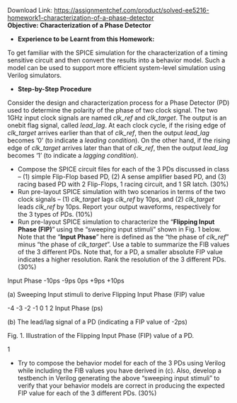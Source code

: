 Download Link: https://assignmentchef.com/product/solved-ee5216-homework1-characterization-of-a-phase-detector
<br>
<strong>Objective: Characterization of a Phase Detector </strong>

<ul>

 <li><strong>Experience to be Learnt from this Homework: </strong></li>

</ul>

To get familiar with the SPICE simulation for the characterization of a timing sensitive circuit and then convert the results into a behavior model. Such a model can be used to support more efficient system-level simulation using Verilog simulators.

<ul>

 <li><strong>Step-by-Step Procedure </strong></li>

</ul>

Consider the design and characterization process for a Phase Detector (PD) used to determine the polarity of the phase of two clock signal. The two 1GHz input clock signals are named <em>clk_ref</em> and <em>clk_target</em>. The output is an onebit flag signal, called <em>lead_lag</em>. At each clock cycle, if the rising edge of <em>clk_target</em> arrives earlier than that of <em>clk_ref</em>, then the output <em>lead_lag</em> becomes ‘0’ (to indicate a <em>leading condition</em>). On the other hand, if the rising edge of <em>clk_target</em> arrives later than that of <em>clk_ref</em>, then the output <em>lead_lag</em> becomes ‘1’ (to indicate a <em>lagging condition</em>).

<ul>

 <li>Compose the SPICE circuit files for each of the 3 PDs discussed in class – (1) simple Flip-Flop based PD, (2) A sense amplifier based PD, and (3) racing based PD with 2 Flip-Flops, 1 racing circuit, and 1 SR latch. (30%)</li>

 <li>Run pre-layout SPICE simulation with two scenarios in terms of the two clock signals – (1) <em>clk_target </em>lags <em>clk_ref </em>by 10ps, and (2) <em>clk_target </em>leads <em>clk_ref </em>by 10ps. Report your output waveforms, respectively for the 3 types of PDs. (10%)</li>

 <li>Run pre-layout SPICE simulation to characterize the “<strong>Flipping Input Phase (FIP)</strong>” using the “sweeping input stimuli” shown in Fig. 1 below. Note that the “<strong>Input Phase</strong>” here is defined as the “the phase of <em>clk_ref</em>” minus “the phase of <em>clk_target</em>”. Use a table to summarize the FIB values of the 3 different PDs. Note that, for a PD, a smaller absolute FIP value indicates a higher resolution. Rank the resolution of the 3 different PDs. (30%)</li>

</ul>

Input Phase -10ps -9ps                                   0ps                                  +9ps +10ps

(a) Sweeping Input stimuli to derive Flipping Input Phase (FIP) value

-4  -3  -2  -1   0   1    2    Input Phase (ps)

(b) The lead/lag signal of a PD (indicating a FIP value of -2ps)




Fig. 1. Illustration of the Flipping Input Phase (FIP) value of a PD.




1




<ul>

 <li>Try to compose the behavior model for each of the 3 PDs using Verilog while including the FIB values you have derived in (c). Also, develop a testbench in Verilog generating the above “sweeping input stimuli” to verify that your behavior models are correct in producing the expected FIP value for each of the 3 different PDs. (30%)</li>

</ul>